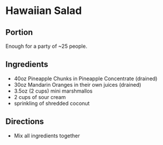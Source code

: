 # Hawaiian Salad

## Portion
Enough for a party of ~25 people.

## Ingredients
 - 40oz Pineapple Chunks in Pineapple Concentrate (drained)
 - 30oz Mandarin Oranges in their own juices (drained)
 - 3.5oz (2 cups) mini marshmallos
 - 2 cups of sour cream
 - sprinkling of shredded coconut 
 
 ## Directions
  - Mix all ingredients together
